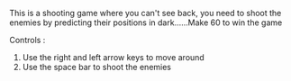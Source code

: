 This is a shooting game where you can't see back, you need to shoot the enemies by predicting their positions in dark......Make 60 to win the game

Controls :
1) Use the right and left arrow keys to move around
2) Use the space bar to shoot the enemies